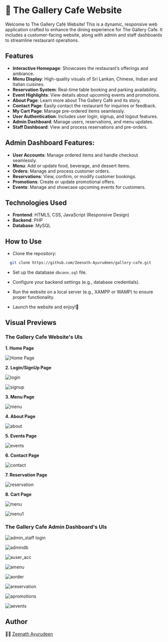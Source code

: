 
# 🍴 The Gallery Cafe Website
Welcome to The Gallery Café Website! This is a dynamic, responsive web application crafted to enhance the dining experience for The Gallery Cafe. It includes a customer-facing website, along with admin and staff dashboards to streamline restaurant operations.






## Features
- **Interactive Homepage**: Showcases the restaurant’s offerings and ambiance.  
- **Menu Display**: High-quality visuals of Sri Lankan, Chinese, Indian and Italian cuisines.  
- **Reservation System**: Real-time table booking and parking availability.  
- **Event Highlights**: View details about upcoming events and promotions.  
- **About Page**: Learn more about The Gallery Café and its story.  
- **Contact Page**: Easily contact the restaurant for inquiries or feedback.  
- **My Cart Page**: Manage pre-ordered items seamlessly.  
- **User Authentication**: Includes user login, signup, and logout features.  
- **Admin Dashboard**: Manage users, reservations, and menu updates.  
- **Staff Dashboard**: View and process reservations and pre-orders.  

## Admin Dashboard Features:
- **User Accounts**: Manage ordered items and handle checkout seamlessly. 
- **Menu**: Add or update food, beverage, and dessert items.
- **Orders**: Manage and process customer orders.
- **Reservations**: View, confirm, or modify customer bookings.
- **Promotions**: Create or update promotional offers.
- **Events**: Manage and showcase upcoming events for customers.
## Technologies Used

- **Frontend**: HTML5, CSS, JavaScript (Responsive Design)
- **Backend**: PHP
- **Database**: MySQL
## How to Use

- Clone the repository:

```bash
  git clone https://github.com/Zeenath-Ayurudeen/gallery-cafe.git
```
- Set up the database  ```dbconn.sql``` file.

- Configure your backend settings (e.g., database credentials).

- Run the website on a local server (e.g., XAMPP or WAMP) to ensure proper functionality.

- Launch the website and enjoy!🤩


## Visual Previews

### The Gallery Cafe Website's UIs

**1. Home Page**

![Home Page](https://github.com/user-attachments/assets/8f8174ab-aa63-4692-9ace-d5383cfd1032)


**2. Login/SignUp Page**

![login](https://github.com/user-attachments/assets/b867d51a-2730-4720-961b-d03a9243a23c)

![signup](https://github.com/user-attachments/assets/2e3c91e7-1609-48e7-917d-09b52efc0fd7)


**3. Menu Page**

![menu](https://github.com/user-attachments/assets/ef5768d1-eed4-4fd2-a9d7-3d7cb2cac4ec)


**4. About Page**

![about](https://github.com/user-attachments/assets/2b415f23-520a-4523-a3b4-bc8d1167f6d9)


**5. Events Page**

![events](https://github.com/user-attachments/assets/5a5fe333-8d66-4a60-9df3-405ae9e244ce)


**6. Contact Page**

![contact](https://github.com/user-attachments/assets/8e9b79b8-e056-47c1-816a-0d67a1180a7c)


**7. Reservation Page**

![reservation](https://github.com/user-attachments/assets/a4954a51-b33c-4acb-ab43-1aa0f3e9b0bd)


**8. Cart Page**

![menu](https://github.com/user-attachments/assets/985bea21-d2e7-4edb-9df7-c00a050c6821)

![menu1](https://github.com/user-attachments/assets/a3ac9875-ad48-4f3e-bba2-fca7e9bf90ff)


### The Gallery Cafe Admin Dashboard's UIs

![admin_staff login](https://github.com/user-attachments/assets/a858b04d-8a8a-42c9-a4e9-3e645ed3833f)


![admindb](https://github.com/user-attachments/assets/44e371f7-9c18-454c-9a7b-f7009358afa6)


![auser_acc](https://github.com/user-attachments/assets/234fbd32-35f5-423b-8eae-7cfadb5e57f9)


![amenu](https://github.com/user-attachments/assets/77fff61e-1d8c-46dc-8149-90079e0d0976)


![aorder](https://github.com/user-attachments/assets/2794d3c8-e0f9-42a4-9485-d342321f86b3)


![areservation](https://github.com/user-attachments/assets/9b5a90bf-0035-4717-9a7b-990b483adc55)


![apromotions](https://github.com/user-attachments/assets/3f4745dc-bac6-4b51-871c-6efe93cb7172)


![aevents](https://github.com/user-attachments/assets/c6648c2d-031f-453e-bf51-56611e8c0981)






## Author

👩‍💻 [Zeenath Ayurudeen](https://github.com/Zeenath-Ayurudeen)

